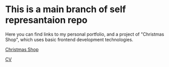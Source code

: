 # **This is a main branch of self represantaion repo**
Here you can find links to my personal portfolio, and a project of "Christmas Shop", which uses basic frontend development technologies. 

[Christmas Shop](https://danyape.github.io/rsschool-cv/christmas-shop/index.html "Link to pet-project")

[CV](https://danyape.github.io/rsschool-cv/cv.md "Link to CV")
